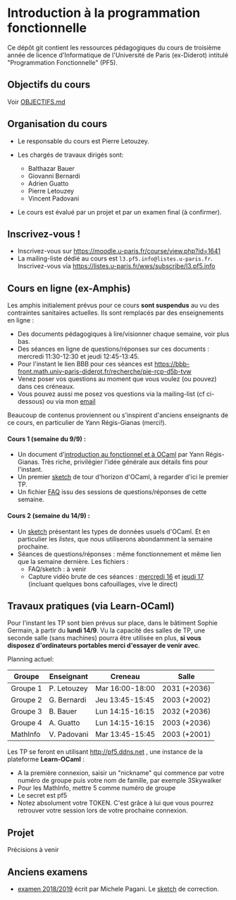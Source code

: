 # Introduction à la programmation fonctionnelle

Ce dépôt git contient les ressources pédagogiques du cours de troisième
année de licence d'Informatique de l'Université de Paris (ex-Diderot) intitulé
"Programmation Fonctionnelle" (PF5).

## Objectifs du cours

Voir [OBJECTIFS.md](OBJECTIFS.md)

## Organisation du cours

- Le responsable du cours est Pierre Letouzey. 

- Les chargés de travaux dirigés sont:
  - Balthazar Bauer
  - Giovanni Bernardi
  - Adrien Guatto
  - Pierre Letouzey
  - Vincent Padovani

- Le cours est évalué par un projet et par un examen final (à confirmer).

## Inscrivez-vous !

- Inscrivez-vous sur https://moodle.u-paris.fr/course/view.php?id=1641
- La mailing-liste dédié au cours est `l3.pf5.info@listes.u-paris.fr`. Inscrivez-vous via https://listes.u-paris.fr/wws/subscribe/l3.pf5.info


## Cours en ligne (ex-Amphis)

Les amphis initialement prévus pour ce cours **sont suspendus** au vu des contraintes sanitaires actuelles.
Ils sont remplacés par des enseignements en ligne :
  - Des documents pédagogiques à lire/visionner chaque semaine, voir plus bas.
  - Des séances en ligne de questions/réponses sur ces documents : mercredi 11:30-12:30 et jeudi 12:45-13:45.
  - Pour l'instant le lien BBB pour ces séances est https://bbb-front.math.univ-paris-diderot.fr/recherche/pie-rcp-d5b-tvw 
  - Venez poser vos questions au moment que vous voulez (ou pouvez) dans ces créneaux.
  - Vous pouvez aussi me posez vos questions via la mailing-list (cf ci-dessous) ou via mon [email](http://www.irif.fr/~letouzey)

Beaucoup de contenus proviennent ou s'inspirent d'anciens enseignants de ce cours, en particulier de Yann Régis-Gianas (merci!).

#### Cours 1 (semaine du 9/9) :
  - Un document d'[introduction au fonctionnel et à OCaml](slides/cours-01-yann.pdf) par Yann Régis-Gianas. 
    Très riche, privilégier l'idée générale aux détails fins pour l'instant.
  - Un premier [sketch](https://sketch.sh/s/H3xyXu6P3YdaHMqOVYXq6b/) de tour d'horizon d'OCaml, à regarder d'ici le premier TP.
  - Un fichier [FAQ](faq/faq1.md) issu des sessions de questions/réponses de cette semaine.

#### Cours 2 (semaine du 14/9) :
  - Un [sketch](https://sketch.sh/s/RjxDVUFPNMiZqKxDtzdezN/) présentant les types de données usuels d'OCaml. Et en particulier les *listes*, que nous utiliserons abondamment la semaine prochaine.
  - Séances de questions/réponses : même fonctionnement et même lien que la semaine dernière. Les fichiers :
    - FAQ/sketch : à venir
    - Capture vidéo brute de ces séances :
      [mercredi 16](https://bbb-lb.math.univ-paris-diderot.fr/playback/presentation/2.0/playback.html?meetingId=3b6b42d639e7beaead2c576a74f50d2eb75847ea-1600248349291) et
      [jeudi 17](https://bbb-lb.math.univ-paris-diderot.fr/playback/presentation/2.0/playback.html?meetingId=3b6b42d639e7beaead2c576a74f50d2eb75847ea-1600339588749) (incluant quelques bons cafouillages, vive le direct)


## Travaux pratiques (via Learn-OCaml)

Pour l'instant les TP sont bien prévus sur place, dans le bâtiment Sophie Germain, à partir du **lundi 14/9**.
Vu la capacité des salles de TP, une seconde salle (sans machines) pourra être utilisée
en plus, **si vous disposez d'ordinateurs portables merci d'essayer de venir avec**.

Planning actuel:

| Groupe   | Enseignant  | Creneau         | Salle        |
|----------|-------------|-----------------|--------------|
| Groupe 1 | P. Letouzey | Mar 16:00-18:00 | 2031 (+2036) |
| Groupe 2 | G. Bernardi | Jeu 13:45-15:45 | 2003 (+2002) |
| Groupe 3 | B. Bauer    | Lun 14:15-16:15 | 2032 (+2036) |
| Groupe 4 | A. Guatto   | Lun 14:15-16:15 | 2003 (+2036) |
| MathInfo | V. Padovani | Mar 13:45-15:45 | 2003 (+2001) |

Les TP se feront en utilisant http://pf5.ddns.net , une instance de la plateforme **Learn-OCaml** : 
- A la première connexion, saisir un "nickname" qui commence par votre numéro de groupe puis votre nom de famille, par exemple 3Skywalker
- Pour les MathInfo, mettre 5 comme numéro de groupe
- Le secret est pf5
- Notez absolument votre TOKEN. C'est grâce à lui que vous pourrez retrouver votre session lors de votre prochaine connexion.


## Projet

Précisions à venir

## Anciens examens

- [examen 2018/2019](exams/examen1819.pdf) écrit par Michele Pagani.
  Le [sketch](https://sketch.sh/s/dgfrHHkNzdUuf3VYTRO3Vy/) de correction.
